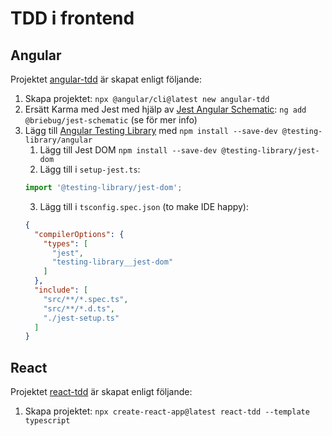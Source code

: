 TDD i frontend
==============

Angular
-------

Projektet [angular-tdd](./angular-tdd) är skapat enligt följande:
1. Skapa projektet: `npx @angular/cli@latest new angular-tdd`
2. Ersätt Karma med Jest med hjälp av [Jest Angular Schematic](https://github.com/briebug/jest-schematic): `ng add @briebug/jest-schematic` (se  för mer info)
3. Lägg till [Angular Testing Library](https://testing-library.com/docs/angular-testing-library/intro/) med `npm install --save-dev @testing-library/angular`
   1. Lägg till Jest DOM `npm install --save-dev @testing-library/jest-dom`
   2. Lägg till i `setup-jest.ts`:
    ```typescript
    import '@testing-library/jest-dom';
    ```
   3. Lägg till i `tsconfig.spec.json` (to make IDE happy):
    ```json
    {
      "compilerOptions": {
        "types": [
          "jest",
          "testing-library__jest-dom"
        ]
      },
      "include": [
        "src/**/*.spec.ts",
        "src/**/*.d.ts",
        "./jest-setup.ts"
      ]
    }
    ``` 

React
-----
Projektet [react-tdd](./react-tdd) är skapat enligt följande:
1. Skapa projektet: `npx create-react-app@latest react-tdd --template typescript`

